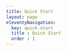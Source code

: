 ```yaml
---
title: Quick Start
layout: page
eleventyNavigation:
  key: quick-start
  title : Quick Start
  order : 1
---
```

